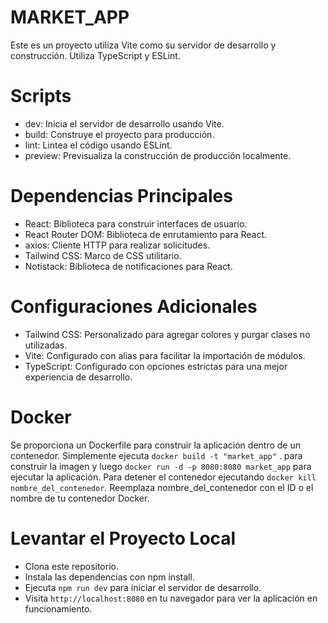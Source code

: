 # MARKET_APP

Este es un proyecto utiliza Vite como su servidor de desarrollo y construcción.
Utiliza TypeScript y ESLint.

# Scripts

- dev: Inicia el servidor de desarrollo usando Vite.
- build: Construye el proyecto para producción.
- lint: Lintea el código usando ESLint.
- preview: Previsualiza la construcción de producción localmente.

# Dependencias Principales

- React: Biblioteca para construir interfaces de usuario.
- React Router DOM: Biblioteca de enrutamiento para React.
- axios: Cliente HTTP para realizar solicitudes.
- Tailwind CSS: Marco de CSS utilitario.
- Notistack: Biblioteca de notificaciones para React.

# Configuraciones Adicionales

- Tailwind CSS: Personalizado para agregar colores y purgar clases no utilizadas.
- Vite: Configurado con alias para facilitar la importación de módulos.
- TypeScript: Configurado con opciones estrictas para una mejor experiencia de desarrollo.

# Docker

Se proporciona un Dockerfile para construir la aplicación dentro de un contenedor.
Simplemente ejecuta `docker build -t "market_app"` . para construir la imagen y luego `docker run -d -p 8080:8080 market_app` para ejecutar la aplicación.
Para detener el contenedor ejecutando `docker kill nombre_del_contenedor`. Reemplaza nombre_del_contenedor con el ID o el nombre de tu contenedor Docker.

# Levantar el Proyecto Local

- Clona este repositorio.
- Instala las dependencias con npm install.
- Ejecuta `npm run dev` para iniciar el servidor de desarrollo.
- Visita `http://localhost:8080` en tu navegador para ver la aplicación en funcionamiento.
